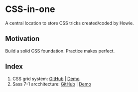 # CSS-in-one
A central location to store CSS tricks created/coded by Howie.

## Motivation
Build a solid CSS foundation. Practice makes perfect.

## Index
1. CSS grid system: [GitHub](https://github.com/HowieWork/CSS-grid-system-with-float) | [Demo](https://howiework.github.io/CSS-grid-system-with-float)
2. Sass 7-1 arcchitecture: [GitHub](https://github.com/HowieWork/sass-7-1-architecture) | [Demo](https://howiework.github.io/sass-7-1-architecture)
